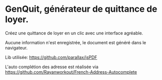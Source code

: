 # GenQuit, générateur de quittance de loyer.


Créez une quittance de loyer en un clic avec une interface agréable.

Aucune information n'est enregistrée, le document est généré dans le navigateur.

Lib utilisée: https://github.com/parallax/jsPDF

L'auto complétion des adresse est réalisée via https://github.com/Rayanworkout/French-Address-Autocomplete